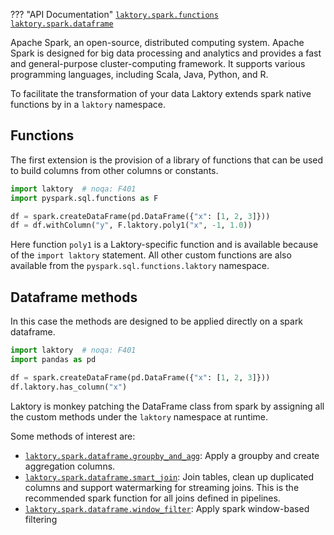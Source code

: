 ??? "API Documentation"
    [`laktory.spark.functions`](../api/spark/functions/poly1.md)<br>
    [`laktory.spark.dataframe`](../api/spark/dataframe/has_column.md)<br>

Apache Spark, an open-source, distributed computing system. Apache Spark is designed for big data processing and analytics and provides a fast and general-purpose cluster-computing framework.
It supports various programming languages, including Scala, Java, Python, and R.

To facilitate the transformation of your data Laktory extends spark native functions by in a `laktory` namespace.

## Functions
The first extension is the provision of a library of functions that can be used to build columns from other columns or constants.

```py
import laktory  # noqa: F401
import pyspark.sql.functions as F

df = spark.createDataFrame(pd.DataFrame({"x": [1, 2, 3]}))
df = df.withColumn("y", F.laktory.poly1("x", -1, 1.0))
```
Here function `poly1` is a Laktory-specific function and is available because of the `import laktory` statement. All 
other custom functions are also available from the `pyspark.sql.functions.laktory` namespace.

## Dataframe methods
In this case the methods are designed to be applied directly on a spark dataframe.
```py
import laktory  # noqa: F401
import pandas as pd

df = spark.createDataFrame(pd.DataFrame({"x": [1, 2, 3]}))
df.laktory.has_column("x")
```

Laktory is monkey patching the DataFrame class from spark by assigning all the custom methods under the `laktory`
namespace at runtime. 

Some methods of interest are:

- [`laktory.spark.dataframe.groupby_and_agg`](../api/spark/dataframe/groupby_and_agg.md): Apply a groupby and create aggregation columns.
- [`laktory.spark.dataframe.smart_join`](../api/spark/dataframe/smart_join.md): Join tables, clean up duplicated columns and support watermarking for streaming joins. This is the recommended spark function for all joins defined in pipelines.
- [`laktory.spark.dataframe.window_filter`](../api/spark/dataframe/window_filter.md): Apply spark window-based filtering
